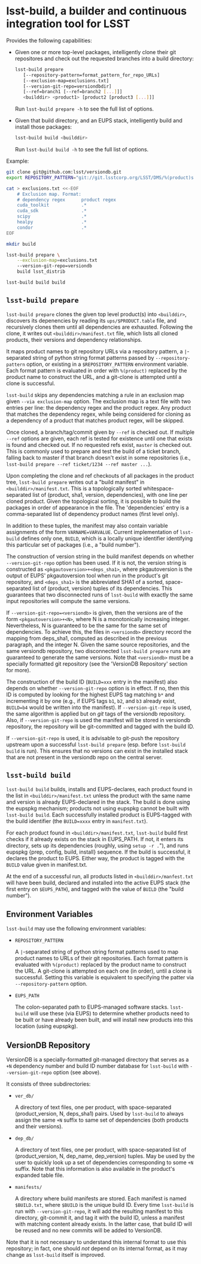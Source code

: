 lsst-build, a builder and continuous integration tool for LSST
==============================================================

Provides the following capabilities:

* Given one or more top-level packages, intelligently clone their git
  repositores and check out the requested branches into a build directory:

  ```bash
  lsst-build prepare
     [--repository-pattern=format_pattern_for_repo_URLs]
     [--exclusion-map=exclusions.txt]
     [--version-git-repo=versiondbdir]
     [--ref=branch1 [--ref=branch2 [...]]]
     <builddir> <product1> [product2 [product3 [...]]]
  ```

  Run `lsst-build prepare -h` to see the full list of options.

* Given that build directory, and an EUPS stack, intelligently build and
  install those packages:

  ```bash
  lsst-build build <builddir>
  ```

  Run `lsst-build build -h` to see the full list of options.

Example:

```bash
git clone git@github.com:lsst/versiondb.git
export REPOSITORY_PATTERN="git://git.lsstcorp.org/LSST/DMS/%(product)s.git|git://git.lsstcorp.org/LSST/DMS/devenv/%(product)s.git|git://git.lsstcorp.org/LSST/DMS/testdata/%(product)s.git|git://git.lsstcorp.org/LSST/external/%(product)s.git"

cat > exclusions.txt <<-EOF
    # Exclusion map. Format:
    # dependency regex      product regex
    cuda_toolkit            .*
    cuda_sdk                .*
    scipy                   .*
    healpy                  .*
    condor                  .*
EOF

mkdir build

lsst-build prepare \
    --exclusion-map=exclusions.txt
    --version-git-repo=versiondb
    build lsst_distrib

lsst-build build build
```

`lsst-build prepare`
------------------

`lsst-build prepare` clones the given top level product(s) into `<builddir>`,
discovers its depenencies by reading its `ups/$PRODUCT.table` file, and
recursively clones them until all dependencies are exhausted.  Following the
clone, it writes out `<builddir>/manifest.txt` file, which lists all cloned
products, their versions and dependency relationships.

It maps product names to git repository URLs via a repository pattern, a
`|`-separated string of python string format patterns passed by
`--repository-pattern` option, or existing in a `$REPOSITORY_PATTERN`
environment variable. Each format pattern is evaluated in order with
`%(product)` replaced by the product name to construct the URL, and a git-clone
is attempted until a clone is successful.

`lsst-build` skips any dependencies matching a rule in an exclusion map given
`--via exclusion-map` option.  The exclusion map is a text file with two
entries per line: the dependency regex and the product regex. Any product that
matches the dependency regex, while being considered for cloning as a
dependency of a product that matches product regex, will be skipped.

Once cloned, a branch/tag/commit given by `--ref` is checked out. If multiple
`--ref` options are given, each ref is tested for existence until one that
exists is found and checked out. If no requested refs exist, `master` is
checked out. This is commonly used to prepare and test the build of a ticket
branch, falling back to master if that branch doesn't exist in some
repositories (i.e., `lsst-build prepare --ref ticket/1234 --ref master ...`).

Upon completing the clone and ref checkouts of all packages in the product
tree, `lsst-build prepare` writes out a "build manifest" in
`<builddir>/manifest.txt`.  This is a topologically sorted whitespace-separated
list of (product, sha1, version, dependencies), with one line per cloned
product.  Given the topological sorting, it is possible to build the packages
in order of appearance in the file. The 'dependencies' entry is a
comma-separated list of dependency product names (first level only).

In addition to these tuples, the manifest may also contain variable assignments
of the form `VARNAME=VARVALUE`.  Current implementation of `lsst-build` defines
only one, `BUILD`, which is a locally unique identifier identifying this
particular set of packages (i.e., a "build number").

The construction of version string in the build manifest depends on whether
`--version-git-repo` option has been used. If it is not, the version string is
constructed as `<pkgautoversion>+<deps_sha1>`, where pkgautoversion is the
output of EUPS' pkgautoversion tool when run in the product's git repository,
and `<deps_sha1>` is the abbreviated SHA1 of a sorted, space-separated list of
(product, version) tuples of its dependencies. This guarantees that two
disconnected runs of `lsst-build` with exactly the same input repositories will
compute the same versions.

If `--version-git-repo=<versiondb>` is given, then the versions are of the form
`<pkgautoversion>+<N>`, where N is a monotonically increasing integer.
Nevertheless, N is guaranteed to be the same for the same set of dependencies.
To achieve this, the files in `<versiondb>` directory record the mapping from
deps_sha1, computed as described in the previous paragraph, and the integer N.
Given the same source repositories, and the same versiondb repository, two
disconnected `lsst-build prepare` runs are guaranteed to generate the same
versions.  Note that `<versiondb>` must be a specially formatted git repository
(see the 'VersionDB Repository' section for more).

The construction of the build ID (`BUILD=xxx` entry in the manifest) also
depends on whether `--version-git-repo` option is in effect. If no, then this
ID is computed by looking for the highest EUPS tag matching `b*` and
incrementing it by one (e.g., if EUPS tags `b1`, `b2`, and `b3` already exist,
`BUILD=b4` would be written into the manifest). If `--version-git-repo` is
used, the same algorithm is applied but on *git* tags of the versiondb
repository.  Also, if `--version-git-repo` is used the manifest will be stored
in versiondb repository, the repository will be git-committed and tagged with
the build ID.

If `--version-git-repo` is used, it is advisable to git-push the repository
upstream upon a successful `lsst-build prepare` (esp. before `lsst-build build` is
run). This ensures that no versions can exist in the installed stack that are
not present in the versiondb repo on the central server.

`lsst-build build`
----------------

`lsst-build build` builds, installs and EUPS-declares, each product found in
the list in `<builddir>/manifest.txt` unless the product with the same name and
version is already EUPS-declared in the stack. The build is done using the
eupspkg mechanism; products not using eupspkg cannot be built with `lsst-build
build`. Each successfully installed product is EUPS-tagged with the build
identifier (the `BUILD=xxxx` entry in `manifest.txt`).

For each product found in `<builddir>/manifest.txt`, `lsst-build` build first
checks if it already exists on the stack in EUPS_PATH. If not, it enters its
directory, sets up its dependencies (roughly, using `setup -r .`"), and runs
eupspkg {prep, config, build, install} sequence. If the build is successful, it
declares the product to EUPS. Either way, the product is tagged with the `BUILD`
value given in manifest.txt.

At the end of a successful run, all products listed in `<builddir>/manfest.txt`
will have been build, declared and installed into the active EUPS stack (the
first entry on `$EUPS_PATH`), and tagged with the value of `BUILD` (the "build
number").

Environment Variables
---------------------

`lsst-build` may use the following environment variables:

* `REPOSITORY_PATTERN`

  A `|`-separated string of python string format patterns used to map product
  names to URLs of their git repositories.  Each format pattern is evaluated
  with `%(product)` replaced by the product name to construct the URL.  A
  git-clone is attempted on each one (in order), until a clone is successful.
  Setting this variable is equivalent to specifying the patter via
  `--repository-pattern` option.

* `EUPS_PATH`

  The colon-separated path to EUPS-managed software stacks. `lsst-build` will
  use these (via EUPS) to determine whether products need to be built or have
  already been built, and will install new products into this location (using
  eupspkg).

VersionDB Repository
--------------------

VersionDB is a specially-formatted git-managed directory that serves as a `+N`
dependency number and build ID number database for `lsst-build` with
`--version-git-repo` option (see above).

It consists of three subdirectories:

* `ver_db/`

  A directory of text files, one per product, with space-separated
  (product_version, N, deps_sha1) pairs.  Used by `lsst-build` to always assign
  the same `+N` suffix to same set of dependencies (both products and their
  versions).

* `dep_db/`

  A directory of text files, one per product, with space-separated list of
  (product_version, N, dep_name, dep_version) tuples.  May be used by the user
  to quickly look up a set of dependencies corresponding to some `+N` suffix.
  Note that this information is also available in the product's expanded table
  file.

* `manifests/`

  A directory where build manifests are stored. Each manifest is named
  `$BUILD.txt`, where `$BUILD` is the unique build ID.  Every time `lsst-build`
  is run with `--version-git-repo`, it will add the resulting manifest to this
  directory, git-commit it, and tag it with the build ID, unless a manifest
  with matching content already exists. In the latter case, that build ID will
  be reused and no new commits will be added to VersionDB.

Note that it is not necessary to understand this internal format to use this
repository; in fact, one should *not* depend on its internal format, as it may
change as `lsst-build` itself is improved.
